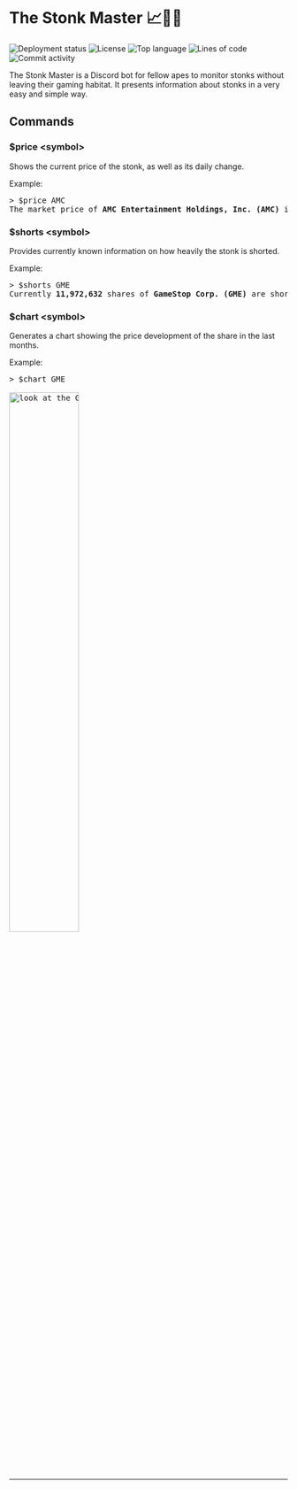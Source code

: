 # The Stonk Master 📈💎🙌

![Deployment status](https://github.com/d-stoll/the-stonk-master/actions/workflows/deployment.yml/badge.svg)
![License](https://img.shields.io/github/license/d-stoll/the-stonk-master)
![Top language](https://img.shields.io/github/languages/top/d-stoll/the-stonk-master)
![Lines of code](https://img.shields.io/tokei/lines/github/d-stoll/the-stonk-master?color=orange)
![Commit activity](https://img.shields.io/github/commit-activity/w/d-stoll/the-stonk-master?color=purple)

The Stonk Master is a Discord bot for fellow apes to monitor stonks without leaving their gaming habitat. It presents information about stonks in a very easy and simple way.

## Commands

### $price \<symbol\>

Shows the current price of the stonk, as well as its daily change.

Example:
<pre>
> $price AMC
The market price of <b>AMC Entertainment Holdings, Inc. (AMC)</b> is <b>65.40$</b> (+104.12%)
</pre>

### $shorts \<symbol\>

Provides currently known information on how heavily the stonk is shorted.

Example:
<pre>
> $shorts GME
Currently <b>11,972,632</b> shares of <b>GameStop Corp. (GME)</b> are shorted. This corresponds to <b>29.34%</b> of available shares.
</pre>

### $chart \<symbol\>

Generates a chart showing the price development of the share in the last months.

Example:
<pre>
> $chart GME

<img src=https://github.com/d-stoll/the-stonk-master/blob/master/img/GME_chart.png width="50%" alt="look at the GME chart yourself"/>
</pre>


---

